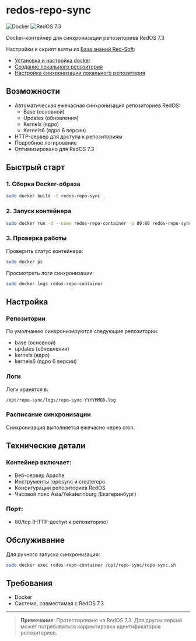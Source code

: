 # redos-repo-sync

![Docker](https://img.shields.io/badge/Docker-✓-blue.svg)
![RedOS 7.3](https://img.shields.io/badge/RedOS-7.3-green.svg)

Docker-контейнер для синхронизации репозиториев RedOS 7.3

Настройки и скрипт взяты из [База знаний Red-Soft](https://redos.red-soft.ru/base/):

* [Установка и настройка docker](https://redos.red-soft.ru/base/redos-7_3/7_3-administation/7_3-containers/7_3-docker-install/)
* [Создание локального репозитория](https://redos.red-soft.ru/base/redos-7_3/7_3-administation/7_3-repo/7_3-create-repo/)
* [Настройка синхронизации локального репозитория](https://redos.red-soft.ru/base/redos-7_3/7_3-administation/7_3-repo/7_3-update-repo/)

## Возможности

- Автоматическая ежечасная синхронизация репозиториев RedOS:
  - Base (основной)
  - Updates (обновления)
  - Kernels (ядро)
  - Kernels6 (ядро 6 версии)
- HTTP-сервер для доступа к репозиториям
- Подробное логирование
- Оптимизировано для RedOS 7.3

## Быстрый старт

### 1. Сборка Docker-образа

```bash
sudo docker build -t redos-repo-sync .
```

### 2. Запуск контейнера

```bash
sudo docker run -d --name redos-repo-container -p 80:80 redos-repo-sync
```

### 3. Проверка работы

Проверить статус контейнера:
```bash
sudo docker ps
```

Просмотреть логи синхронизации:
```bash
sudo docker logs redos-repo-container
```

## Настройка

### Репозитории
По умолчанию синхронизируются следующие репозитории:
- base (основной)
- updates (обновления)
- kernels (ядро)
- kernels6 (ядро 6 версии)

### Логи
Логи хранятся в:
```
/opt/repo-sync/logs/repo-sync-YYYYMMDD.log
```

### Расписание синхронизации
Синхронизация выполняется ежечасно через cron.

## Технические детали

### Контейнер включает:
- Веб-сервер Apache
- Инструменты reposync и createrepo
- Конфигурации репозиториев RedOS
- Часовой пояс Asia/Yekaterinburg (Екатеринбург)

### Порт:
- 80/tcp (HTTP-доступ к репозиторию)

## Обслуживание

Для ручного запуска синхронизации:
```bash
sudo docker exec redos-repo-container /opt/repo-sync/repo-sync.sh
```

## Требования
- Docker
- Система, совместимая с RedOS 7.3

---

> **Примечание**: Протестировано на RedOS 7.3. Для других версий может потребоваться корректировка идентификаторов репозиториев.

